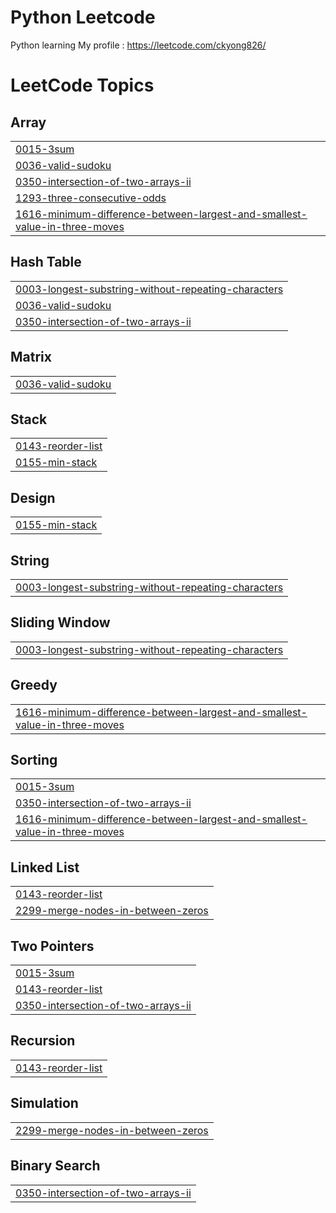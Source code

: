 # Python Leetcode
 Python learning 
 My profile : https://leetcode.com/ckyong826/

<!---LeetCode Topics Start-->
# LeetCode Topics
## Array
|  |
| ------- |
| [0015-3sum](https://github.com/ckyong826/Python/tree/master/0015-3sum) |
| [0036-valid-sudoku](https://github.com/ckyong826/Python/tree/master/0036-valid-sudoku) |
| [0350-intersection-of-two-arrays-ii](https://github.com/ckyong826/Python/tree/master/0350-intersection-of-two-arrays-ii) |
| [1293-three-consecutive-odds](https://github.com/ckyong826/Python/tree/master/1293-three-consecutive-odds) |
| [1616-minimum-difference-between-largest-and-smallest-value-in-three-moves](https://github.com/ckyong826/Python/tree/master/1616-minimum-difference-between-largest-and-smallest-value-in-three-moves) |
## Hash Table
|  |
| ------- |
| [0003-longest-substring-without-repeating-characters](https://github.com/ckyong826/Python/tree/master/0003-longest-substring-without-repeating-characters) |
| [0036-valid-sudoku](https://github.com/ckyong826/Python/tree/master/0036-valid-sudoku) |
| [0350-intersection-of-two-arrays-ii](https://github.com/ckyong826/Python/tree/master/0350-intersection-of-two-arrays-ii) |
## Matrix
|  |
| ------- |
| [0036-valid-sudoku](https://github.com/ckyong826/Python/tree/master/0036-valid-sudoku) |
## Stack
|  |
| ------- |
| [0143-reorder-list](https://github.com/ckyong826/Python/tree/master/0143-reorder-list) |
| [0155-min-stack](https://github.com/ckyong826/Python/tree/master/0155-min-stack) |
## Design
|  |
| ------- |
| [0155-min-stack](https://github.com/ckyong826/Python/tree/master/0155-min-stack) |
## String
|  |
| ------- |
| [0003-longest-substring-without-repeating-characters](https://github.com/ckyong826/Python/tree/master/0003-longest-substring-without-repeating-characters) |
## Sliding Window
|  |
| ------- |
| [0003-longest-substring-without-repeating-characters](https://github.com/ckyong826/Python/tree/master/0003-longest-substring-without-repeating-characters) |
## Greedy
|  |
| ------- |
| [1616-minimum-difference-between-largest-and-smallest-value-in-three-moves](https://github.com/ckyong826/Python/tree/master/1616-minimum-difference-between-largest-and-smallest-value-in-three-moves) |
## Sorting
|  |
| ------- |
| [0015-3sum](https://github.com/ckyong826/Python/tree/master/0015-3sum) |
| [0350-intersection-of-two-arrays-ii](https://github.com/ckyong826/Python/tree/master/0350-intersection-of-two-arrays-ii) |
| [1616-minimum-difference-between-largest-and-smallest-value-in-three-moves](https://github.com/ckyong826/Python/tree/master/1616-minimum-difference-between-largest-and-smallest-value-in-three-moves) |
## Linked List
|  |
| ------- |
| [0143-reorder-list](https://github.com/ckyong826/Python/tree/master/0143-reorder-list) |
| [2299-merge-nodes-in-between-zeros](https://github.com/ckyong826/Python/tree/master/2299-merge-nodes-in-between-zeros) |
## Two Pointers
|  |
| ------- |
| [0015-3sum](https://github.com/ckyong826/Python/tree/master/0015-3sum) |
| [0143-reorder-list](https://github.com/ckyong826/Python/tree/master/0143-reorder-list) |
| [0350-intersection-of-two-arrays-ii](https://github.com/ckyong826/Python/tree/master/0350-intersection-of-two-arrays-ii) |
## Recursion
|  |
| ------- |
| [0143-reorder-list](https://github.com/ckyong826/Python/tree/master/0143-reorder-list) |
## Simulation
|  |
| ------- |
| [2299-merge-nodes-in-between-zeros](https://github.com/ckyong826/Python/tree/master/2299-merge-nodes-in-between-zeros) |
## Binary Search
|  |
| ------- |
| [0350-intersection-of-two-arrays-ii](https://github.com/ckyong826/Python/tree/master/0350-intersection-of-two-arrays-ii) |
<!---LeetCode Topics End-->